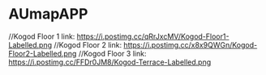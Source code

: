 # AUmapAPP

//Kogod Floor 1 link: https://i.postimg.cc/qRrJxcMV/Kogod-Floor1-Labelled.png
//Kogod Floor 2 link: https://i.postimg.cc/x8x9QWGn/Kogod-Floor2-Labelled.png
//Kogod Floor 3 link: https://i.postimg.cc/FFDr0JM8/Kogod-Terrace-Labelled.png
